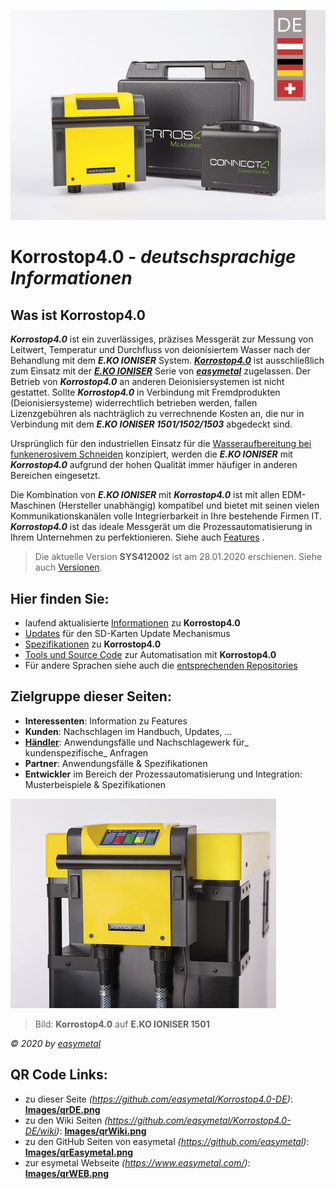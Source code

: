 ![Bild](Images/Korrostop4.0de.jpg)

# **Korrostop4.0** - _deutschsprachige Informationen_

## Was ist **Korrostop4.0**

_**Korrostop4.0**_ ist ein zuverlässiges, präzises Messgerät zur Messung von Leitwert, Temperatur und Durchfluss von deionisiertem Wasser nach der Behandlung mit dem _**E.KO IONISER**_ System. [_**Korrostop4.0**_](https://www.easymetal.com/produkte/korrostop-40/korrostop-40.html) ist ausschließlich zum Einsatz mit der [_**E.KO IONISER**_](https://www.easymetal.com/produkte/eko-ioniser/anwendungsbereiche.html) Serie von [_**easymetal**_](https://www.easymetal.com/) zugelassen. Der Betrieb von _**Korrostop4.0**_ an anderen Deionisiersystemen ist nicht gestattet. Sollte _**Korrostop4.0**_ in Verbindung mit Fremdprodukten (Deionisiersysteme) widerrechtlich betrieben werden, fallen Lizenzgebühren als nachträglich zu verrechnende Kosten an, die nur in Verbindung mit dem _**E.KO IONISER 1501/1502/1503**_ abgedeckt sind.

Ursprünglich für den industriellen Einsatz für die [Wasseraufbereitung bei funkenerosivem Schneiden](https://www.easymetal.com/branchenloesungen/edm/prozesswasser-erodiermaschine-optimale-wasserqualitaet.html) konzipiert, werden die _**E.KO IONISER**_ mit _**Korrostop4.0**_ aufgrund der hohen Qualität immer häufiger in anderen Bereichen eingesetzt.

Die Kombination von _**E.KO IONISER**_ mit _**Korrostop4.0**_ ist mit allen EDM-Maschinen (Hersteller unabhängig) kompatibel und bietet mit seinen vielen Kommunikationskanälen volle Integrierbarkeit in Ihre bestehende Firmen IT. _**Korrostop4.0**_ ist das ideale Messgerät um die Prozessautomatisierung in Ihrem Unternehmen zu perfektionieren. Siehe auch [Features](../../wiki/Alle-Features) .

> Die aktuelle Version **SYS412002** ist am 28.01.2020 erschienen. Siehe auch [Versionen](../../wiki/Versionen).

## Hier finden Sie:
* laufend aktualisierte [Informationen](../../wiki) zu **Korrostop4.0**
* [Updates](Updates) für den SD-Karten Update Mechanismus
* [Spezifikationen](../../wiki) zu **Korrostop4.0**
* [Tools und Source Code](IntegrationSamples) zur Automatisation mit **Korrostop4.0**
* Für andere Sprachen siehe auch die [entsprechenden Repositories](https://github.com/easymetal?tab=repositories)

## Zielgruppe dieser Seiten:
* **Interessenten**: Information zu Features
* **Kunden**: Nachschlagen im Handbuch, Updates, ...
* **[Händler](https://www.easymetal.com/wasseraufbereitung-haendlersuche.html)**: Anwendungsfälle und Nachschlagewerk für_ kundenspezifische_ Anfragen
* **Partner**: Anwendungsfälle & Spezifikationen
* **Entwickler** im Bereich der Prozessautomatisierung und Integration: Musterbeispiele & Spezifikationen

![Bild](Images/K4-head1.jpg)
> Bild: **Korrostop4.0** auf **E.KO IONISER 1501** 

_© 2020 by [easymetal](https://www.easymetal.com/)_

## QR Code Links:
* zu dieser Seite _(https://github.com/easymetal/Korrostop4.0-DE)_: **[Images/qrDE.png](Images/qrDE.png)**
* zu den Wiki Seiten _(https://github.com/easymetal/Korrostop4.0-DE/wiki)_: **[Images/qrWiki.png](Images/qrWiki.png)**
* zu den GitHub Seiten von easymetal _(https://github.com/easymetal)_: **[Images/qrEasymetal.png](Images/qrEasymetal.png)**
* zur esymetal Webseite _(https://www.easymetal.com/)_: **[Images/qrWEB.png](Images/qrWEB.png)**
